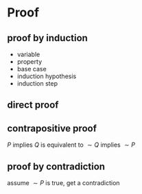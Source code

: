 # Proof

## proof by induction

- variable
- property
- base case
- induction hypothesis
- induction step

## direct proof

## contrapositive proof

$P$ implies $Q$ is equivalent to $\sim Q$ implies $\sim P$

## proof by contradiction

assume $\sim P$ is true, get a contradiction

